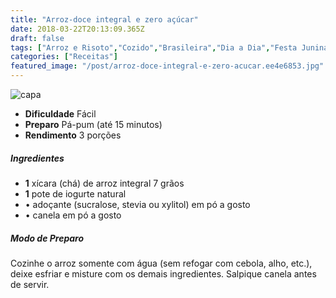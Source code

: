 ```yaml
---
title: "Arroz-doce integral e zero açúcar"
date: 2018-03-22T20:13:09.365Z
draft: false
tags: ["Arroz e Risoto","Cozido","Brasileira","Dia a Dia","Festa Junina","Alimentação saudável","Doces","receita"]
categories: ["Receitas"]
featured_image: "/post/arroz-doce-integral-e-zero-acucar.ee4e6853.jpg"
---
```


![capa](/post/arroz-doce-integral-e-zero-acucar.ee4e6853.jpg)

*   **Dificuldade** Fácil
*   **Preparo** Pá-pum (até 15 minutos)
*   **Rendimento** 3 porções

##### Ingredientes

*   **1** xícara (chá) de arroz integral 7 grãos
*   **1** pote de iogurte natural
*   • adoçante (sucralose, stevia ou xylitol) em pó a gosto
*   • canela em pó a gosto

##### Modo de Preparo

Cozinhe o arroz somente com água (sem refogar com cebola, alho, etc.), deixe esfriar e misture com os demais ingredientes. Salpique canela antes de servir.
